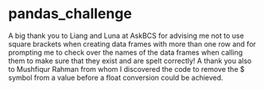 # pandas_challenge
A big thank you to Liang and Luna at AskBCS for advising me not to use square brackets when creating data frames with more than one row and for prompting me to check over the names of the data frames when calling them to make sure that they exist and are spelt correctly!
A thank you also to Mushfiqur Rahman from whom I discovered the code to remove the $ symbol from a value before a float conversion could be achieved.
